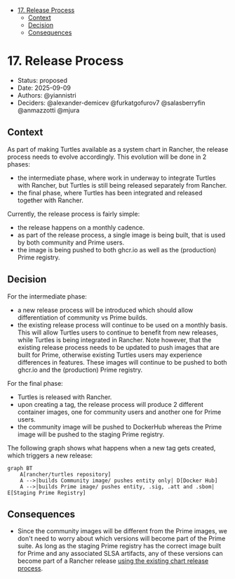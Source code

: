 <!-- START doctoc generated TOC please keep comment here to allow auto update -->
<!-- DON'T EDIT THIS SECTION, INSTEAD RE-RUN doctoc TO UPDATE -->

- [17. Release Process](#17-release-process)
  - [Context](#context)
  - [Decision](#decision)
  - [Consequences](#consequences)

<!-- END doctoc generated TOC please keep comment here to allow auto update -->

# 17. Release Process

- Status: proposed
- Date: 2025-09-09
- Authors: @yiannistri
- Deciders: @alexander-demicev @furkatgofurov7 @salasberryfin @anmazzotti @mjura

## Context

As part of making Turtles available as a system chart in Rancher, the release process needs to evolve accordingly. This evolution will be done in 2 phases:
- the intermediate phase, where work in underway to integrate Turtles with Rancher, but Turtles is still being released separately from Rancher.
- the final phase, where Turtles has been integrated and released together with Rancher.

Currently, the release process is fairly simple:
- the release happens on a monthly cadence.
- as part of the release process, a single image is being built, that is used by both community and Prime users.
- the image is being pushed to both ghcr.io as well as the (production) Prime registry.

## Decision

For the intermediate phase:
- a new release process will be introduced which should allow differentiation of community vs Prime builds.
- the existing release process will continue to be used on a monthly basis. This will allow Turtles users to continue to benefit from new releases, while Turtles is being integrated in Rancher. Note however, that the existing release process needs to be updated to push images that are built for Prime, otherwise existing Turtles users may experience differences in features. These images will continue to be pushed to both ghcr.io and the (production) Prime registry.

For the final phase:
- Turtles is released with Rancher.
- upon creating a tag, the release process will produce 2 different container images, one for community users and another one for Prime users.
- the community image will be pushed to DockerHub whereas the Prime image will be pushed to the staging Prime registry.

The following graph shows what happens when a new tag gets created, which triggers a new release:
```mermaid
graph BT
    A[rancher/turtles repository]
    A -->|builds Community image/ pushes entity only| D[Docker Hub]
    A -->|builds Prime image/ pushes entity, .sig, .att and .sbom| E[Staging Prime Registry]
```

## Consequences

- Since the community images will be different from the Prime images, we don't need to worry about which versions will become part of the Prime suite. As long as the staging Prime registry has the correct image built for Prime and any associated SLSA artifacts, any of these versions can become part of a Rancher release [using the existing chart release process](https://github.com/rancher/charts/wiki/1%E2%80%90Developing#making-changes-to-packages).
